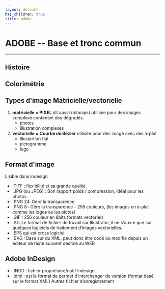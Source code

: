 ```yaml
---
layout: default
has_children: true
title: adobe
---
```



# ADOBE -- Base et tronc commun
---

## Histoire
## Colorimétrie
## Types d'image Matricielle/vectorielle
 1. **matricielle = PIXEL**
dit aussi (bitmaps) utilisée pour des images complexe contenant des dégradés.
    - photos
    - illustration complexes
 2. **vectorielle = Courbe de Bézier**
    utilisée pour des image avec des à-plat
    - illustartion flat
    - pictogramme
    - logo
## Format d'image
Lisible dans indesign
- .TIFF : flexibilité et sa grande qualité.
- .JPG (ou JPEG) : Bon rapport poids / compression, idéal pour les photos.
- .PNG 24: Gère la transparence.
- .PNG 8 : Gère la transparence - 256 couleurs, (les images en à-plat comme les logos ou les pictos)
- .GIF : 256 couleur en 8bits
formats vectoriels
- .AI : Le format de fichier de travail sur Illustrator, il ne s’ouvre que sur quelques logiciels de traitement d’images vectorielles.
- .EPS qui est cross logiciel
- .SVG : Basé sur du XML, peut donc être codé ou modifié depuis un éditeur de texte souvent destiné au WEB

## Adobe InDesign
- .INDD : fichier propriétaire/natif Indesign.
- .idml : est le format de permet d’interchanger de version (format basé sur le format XML)
Autres fichier d’enregistrement

